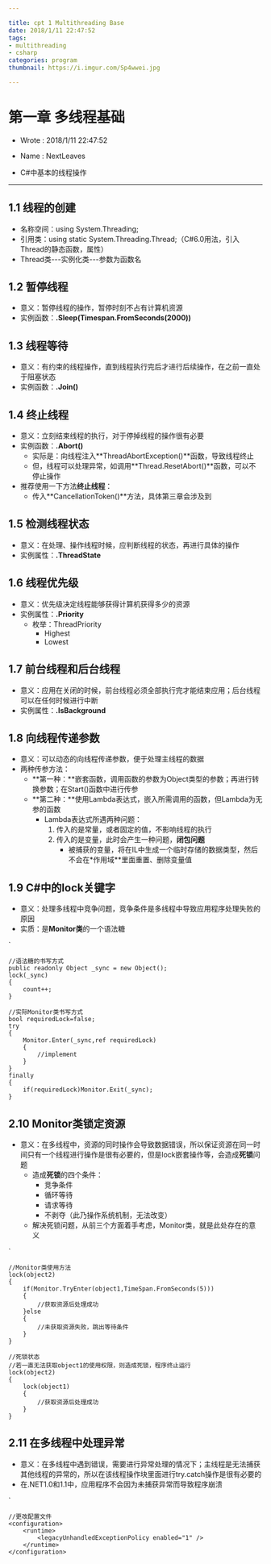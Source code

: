 ```yaml
---

title: cpt 1 Multithreading Base
date: 2018/1/11 22:47:52
tags:
- multithreading
- csharp
categories: program
thumbnail: https://i.imgur.com/Sp4wwei.jpg

---
```


# 第一章 多线程基础 #

* Wrote : 2018/1/11 22:47:52
* Name  : NextLeaves

* C#中基本的线程操作

---

## 1.1 线程的创建 ##

* 名称空间：using System.Threading;
* 引用类：using static System.Threading.Thread;（C#6.0用法，引入Thread的静态函数，属性）
* Thread类---实例化类---参数为函数名

## 1.2 暂停线程 ##

* 意义：暂停线程的操作，暂停时刻不占有计算机资源
* 实例函数：**.Sleep(Timespan.FromSeconds(2000))**

## 1.3 线程等待 ##

* 意义：有约束的线程操作，直到线程执行完后才进行后续操作，在之前一直处于阻塞状态
* 实例函数：**.Join()**

## 1.4 终止线程 ##

* 意义：立刻结束线程的执行，对于停掉线程的操作很有必要
* 实例函数：**.Abort()**
	* 实际是：向线程注入**ThreadAbortException()**函数，导致线程终止
	* 但，线程可以处理异常，如调用**Thread.ResetAbort()**函数，可以不停止操作
* 推荐使用一下方法**终止线程**：
	* 传入**CancellationToken()**方法，具体第三章会涉及到

## 1.5 检测线程状态 ##

* 意义：在处理、操作线程时候，应判断线程的状态，再进行具体的操作
* 实例属性：**.ThreadState**

## 1.6 线程优先级 ##

* 意义：优先级决定线程能够获得计算机获得多少的资源
* 实例属性：**.Priority**
	* 枚举：ThreadPriority
		* Highest
		* Lowest

## 1.7 前台线程和后台线程 ##

* 意义：应用在关闭的时候，前台线程必须全部执行完才能结束应用；后台线程可以在任何时候进行中断
* 实例属性：**.IsBackground**

## 1.8 向线程传递参数 ##

* 意义：可以动态的向线程传递参数，便于处理主线程的数据
* 两种传参方法：
	* **第一种：**嵌套函数，调用函数的参数为Object类型的参数；再进行转换参数；在Start()函数中进行传参
	* **第二种：**使用Lambda表达式，嵌入所需调用的函数，但Lambda为无参的函数
		* Lambda表达式所遇两种问题：
			1. 传入的是常量，或者固定的值，不影响线程的执行
			2. 传入的是变量，此时会产生一种问题，**闭包问题**
				* 被捕获的变量，将在IL中生成一个临时存储的数据类型，然后不会在*作用域**里面重置、删除变量值

## 1.9 C#中的lock关键字 ##

* 意义：处理多线程中竞争问题，竞争条件是多线程中导致应用程序处理失败的原因
* 实质：是**Monitor类**的一个语法糖

`

	//语法糖的书写方式
	public readonly Object _sync = new Object();
	lock(_sync)
	{
		count++;
	}

	//实际Monitor类书写方式
	bool requiredLock=false;
	try
	{
		Monitor.Enter(_sync,ref requiredLock)
		{
			//implement
		}
	}
	finally
	{
		if(requiredLock)Monitor.Exit(_sync);
	}
	
## 2.10 Monitor类锁定资源 ##

* 意义：在多线程中，资源的同时操作会导致数据错误，所以保证资源在同一时间只有一个线程进行操作是很有必要的，但是lock嵌套操作等，会造成**死锁**问题
	* 造成**死锁**的四个条件：
		* 竞争条件
		* 循环等待
		* 请求等待
		* 不剥夺（此乃操作系统机制，无法改变）
	* 解决死锁问题，从前三个方面着手考虑，Monitor类，就是此处存在的意义

`

	//Monitor类使用方法
	lock(object2)
	{
		if(Monitor.TryEnter(object1,TimeSpan.FromSeconds(5)))
		{
			//获取资源后处理成功
		}else
		{
			//未获取资源失败，跳出等待条件
		}
	}

	//死锁状态
	//若一直无法获取object1的使用权限，则造成死锁，程序终止运行
	lock(object2)
	{
		lock(object1)
		{
			//获取资源后处理成功
		}
	}

## 2.11 在多线程中处理异常 ##

* 意义：在多线程中遇到错误，需要进行异常处理的情况下；主线程是无法捕获其他线程的异常的，所以在该线程操作块里面进行try.catch操作是很有必要的
* 在.NET1.0和1.1中，应用程序不会因为未捕获异常而导致程序崩溃

`

	//更改配置文件
	<configuration>
		<runtime>
			<legacyUnhandledExceptionPolicy enabled="1" />
		</runtime>
	</configuration>